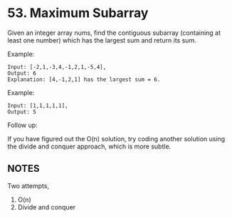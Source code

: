 # 53. Maximum Subarray

Given an integer array nums, find the contiguous subarray (containing at least one number) which has the largest sum and return its sum.

Example:
```
Input: [-2,1,-3,4,-1,2,1,-5,4],
Output: 6
Explanation: [4,-1,2,1] has the largest sum = 6.
```
Example:
```
Input: [1,1,1,1,1],
Output: 5
```
Follow up:

If you have figured out the O(n) solution, try coding another solution using the divide and conquer approach, which is more subtle.

## NOTES

Two attempts, 
1) O(n)
2) Divide and conquer